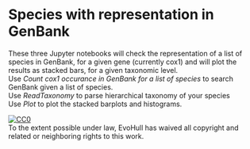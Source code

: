 # Species with representation in GenBank
These three Jupyter notebooks will check the representation of a list of species in GenBank, for a given gene (currently cox1) and will plot the results as stacked bars, for a given taxonomic level.  
Use *Count cox1 occurance in GenBank for a list of species* to search GenBank given a list of species.  
Use *ReadTaxonomy* to parse hierarchical taxonomy of your species  
Use *Plot* to plot the stacked barplots and histograms.  
<p xmlns:dct="http://purl.org/dc/terms/">
  <a rel="license"
     href="http://creativecommons.org/publicdomain/zero/1.0/">
    <img src="http://i.creativecommons.org/p/zero/1.0/88x31.png" style="border-style: none;" alt="CC0" />
  </a>
  <br />
  To the extent possible under law,
  <span resource="[_:publisher]" rel="dct:publisher">
    <span property="dct:title">EvoHull</span></span>
  has waived all copyright and related or neighboring rights to
  this work.
</p>